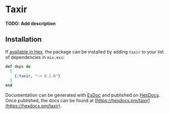 # Taxir

**TODO: Add description**

## Installation

If [available in Hex](https://hex.pm/docs/publish), the package can be installed
by adding `taxir` to your list of dependencies in `mix.exs`:

```elixir
def deps do
  [
    {:taxir, "~> 0.1.0"}
  ]
end
```

Documentation can be generated with [ExDoc](https://github.com/elixir-lang/ex_doc)
and published on [HexDocs](https://hexdocs.pm). Once published, the docs can
be found at [https://hexdocs.pm/taxir](https://hexdocs.pm/taxir).

